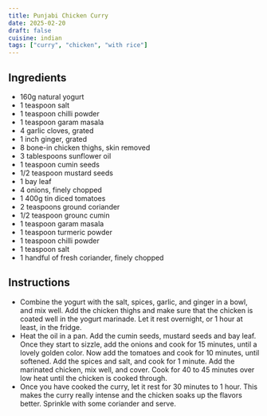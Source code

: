 ```yaml
---
title: Punjabi Chicken Curry
date: 2025-02-20
draft: false
cuisine: indian
tags: ["curry", "chicken", "with rice"]
---
```


## Ingredients
- 160g natural yogurt
- 1 teaspoon salt
- 1 teaspoon chilli powder
- 1 teaspoon garam masala
- 4 garlic cloves, grated
- 1 inch ginger, grated
- 8 bone-in chicken thighs, skin removed
- 3 tablespoons sunflower oil
- 1 teaspoon cumin seeds
- 1/2 teaspoon mustard seeds
- 1 bay leaf
- 4 onions, finely chopped
- 1 400g tin diced tomatoes
- 2 teaspoons ground coriander
- 1/2 teaspoon grounc cumin
- 1 teaspoon garam masala
- 1 teaspoon turmeric powder
- 1 teaspoon chilli powder
- 1 teaspoon salt
- 1 handful of fresh coriander, finely chopped

## Instructions
- Combine the yogurt with the salt, spices, garlic, and ginger in a bowl, and mix well. Add the chicken thighs and make sure that the chicken is coated well in the yogurt marinade. Let it rest overnight, or 1 hour at least, in the fridge.
- Heat the oil in a pan. Add the cumin seeds, mustard seeds and bay leaf. Once they start to sizzle, add the onions and cook for 15 minutes, until a lovely golden color. Now add the tomatoes and cook for 10 minutes, until softened. Add the spices and salt, and cook for 1 minute. Add the marinated chicken, mix well, and cover. Cook for 40 to 45 minutes over low heat until the chicken is cooked through.
- Once you have cooked the curry, let it rest for 30 minutes to 1 hour. This makes the curry really intense and the chicken soaks up the flavors better. Sprinkle with some coriander and serve.

